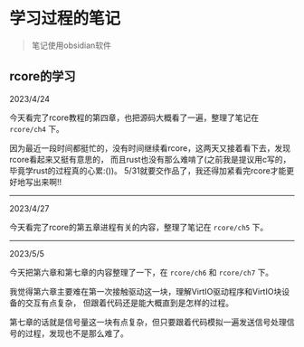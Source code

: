 # 学习过程的笔记

> 笔记使用obsidian软件

## rcore的学习

2023/4/24

今天看完了rcore教程的第四章，也把源码大概看了一遍，整理了笔记在 `rcore/ch4` 下。

因为最近一段时间都挺忙的，没有时间继续看rcore，这两天又接着看下去，发现rcore看起来又挺有意思的，
而且rust也没有那么难啃了(之前我是提议用c写的，毕竟学rust的过程真的心累:())。
5/31就要交作品了，我还得加紧看完rcore才能更好地写出来啊!!

---

2023/4/27

今天看完了rcore的第五章进程有关的内容，整理了笔记在 `rcore/ch5` 下。

---

2023/5/5

今天把第六章和第七章的内容整理了一下，在 `rcore/ch6` 和 `rcore/ch7` 下。

我觉得第六章主要难在第一次接触驱动这一块，理解VirtIO驱动程序和VirtIO块设备的交互有点复杂，
但跟着代码还是能大概直到是怎样的过程。

第七章的话就是信号量这一块有点复杂，但只要跟着代码模拟一遍发送信号处理信号的过程，发现也不是那么难了。